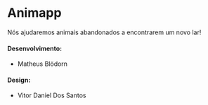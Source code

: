 # Animapp

Nós ajudaremos animais abandonados a encontrarem um novo lar!



#### Desenvolvimento:
* Matheus Blödorn

#### Design:
* Vitor Daniel Dos Santos
